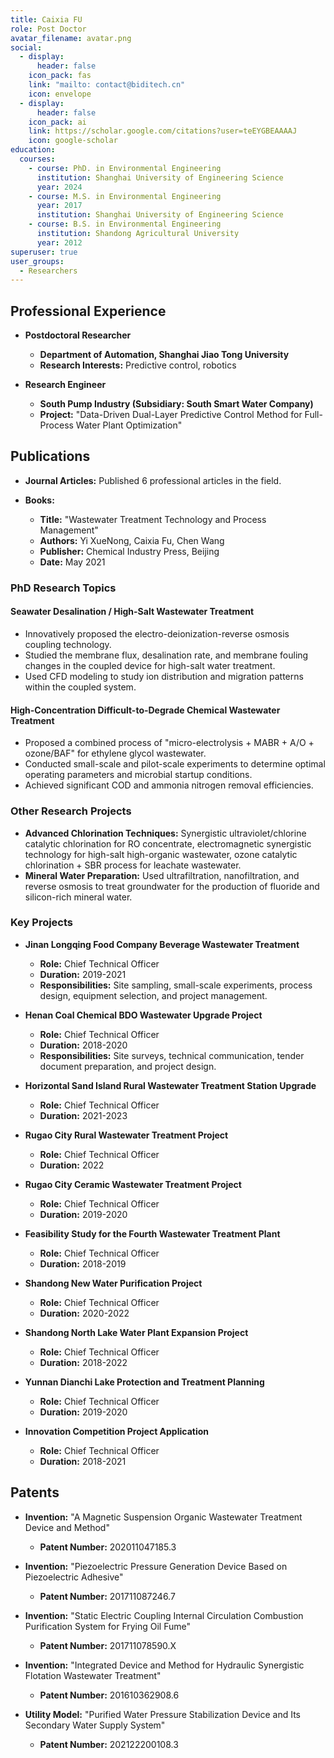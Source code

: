 ```yaml
---
title: Caixia FU
role: Post Doctor
avatar_filename: avatar.png
social:
  - display:
      header: false
    icon_pack: fas
    link: "mailto: contact@biditech.cn"
    icon: envelope
  - display:
      header: false
    icon_pack: ai
    link: https://scholar.google.com/citations?user=teEYGBEAAAAJ
    icon: google-scholar
education:
  courses:
    - course: PhD. in Environmental Engineering
      institution: Shanghai University of Engineering Science
      year: 2024
    - course: M.S. in Environmental Engineering
      year: 2017
      institution: Shanghai University of Engineering Science
    - course: B.S. in Environmental Engineering
      institution: Shandong Agricultural University
      year: 2012
superuser: true
user_groups:
  - Researchers
---
```




## Professional Experience

* **Postdoctoral Researcher**

  * **Department of Automation, Shanghai Jiao Tong University**
  * **Research Interests:** Predictive control, robotics
* **Research Engineer**

  * **South Pump Industry (Subsidiary: South Smart Water Company)**
  * **Project:** "Data-Driven Dual-Layer Predictive Control Method for Full-Process Water Plant Optimization"

## Publications

* **Journal Articles:** Published 6 professional articles in the field.
* **Books:**

  * **Title:** "Wastewater Treatment Technology and Process Management"
  * **Authors:** Yi XueNong, Caixia Fu, Chen Wang
  * **Publisher:** Chemical Industry Press, Beijing
  * **Date:** May 2021




### PhD Research Topics

#### Seawater Desalination / High-Salt Wastewater Treatment

* Innovatively proposed the electro-deionization-reverse osmosis coupling technology.
* Studied the membrane flux, desalination rate, and membrane fouling changes in the coupled device for high-salt water treatment.
* Used CFD modeling to study ion distribution and migration patterns within the coupled system.

#### High-Concentration Difficult-to-Degrade Chemical Wastewater Treatment

* Proposed a combined process of "micro-electrolysis + MABR + A/O + ozone/BAF" for ethylene glycol wastewater.
* Conducted small-scale and pilot-scale experiments to determine optimal operating parameters and microbial startup conditions.
* Achieved significant COD and ammonia nitrogen removal efficiencies.

### Other Research Projects

* **Advanced Chlorination Techniques:** Synergistic ultraviolet/chlorine catalytic chlorination for RO concentrate, electromagnetic synergistic technology for high-salt high-organic wastewater, ozone catalytic chlorination + SBR process for leachate wastewater.
* **Mineral Water Preparation:** Used ultrafiltration, nanofiltration, and reverse osmosis to treat groundwater for the production of fluoride and silicon-rich mineral water.




### Key Projects

* **Jinan Longqing Food Company Beverage Wastewater Treatment**

  * **Role:** Chief Technical Officer
  * **Duration:** 2019-2021
  * **Responsibilities:** Site sampling, small-scale experiments, process design, equipment selection, and project management.
* **Henan Coal Chemical BDO Wastewater Upgrade Project**

  * **Role:** Chief Technical Officer
  * **Duration:** 2018-2020
  * **Responsibilities:** Site surveys, technical communication, tender document preparation, and project design.
* **Horizontal Sand Island Rural Wastewater Treatment Station Upgrade**

  * **Role:** Chief Technical Officer
  * **Duration:** 2021-2023
* **Rugao City Rural Wastewater Treatment Project**

  * **Role:** Chief Technical Officer
  * **Duration:** 2022
* **Rugao City Ceramic Wastewater Treatment Project**

  * **Role:** Chief Technical Officer
  * **Duration:** 2019-2020
* **Feasibility Study for the Fourth Wastewater Treatment Plant**

  * **Role:** Chief Technical Officer
  * **Duration:** 2018-2019
* **Shandong New Water Purification Project**

  * **Role:** Chief Technical Officer
  * **Duration:** 2020-2022
* **Shandong North Lake Water Plant Expansion Project**

  * **Role:** Chief Technical Officer
  * **Duration:** 2018-2022
* **Yunnan Dianchi Lake Protection and Treatment Planning**

  * **Role:** Chief Technical Officer
  * **Duration:** 2019-2020
* **Innovation Competition Project Application**

  * **Role:** Chief Technical Officer
  * **Duration:** 2018-2021







## Patents

* **Invention:** "A Magnetic Suspension Organic Wastewater Treatment Device and Method"

  * **Patent Number:** 202011047185.3
* **Invention:** "Piezoelectric Pressure Generation Device Based on Piezoelectric Adhesive"

  * **Patent Number:** 201711087246.7
* **Invention:** "Static Electric Coupling Internal Circulation Combustion Purification System for Frying Oil Fume"

  * **Patent Number:** 201711078590.X
* **Invention:** "Integrated Device and Method for Hydraulic Synergistic Flotation Wastewater Treatment"

  * **Patent Number:** 201610362908.6
* **Utility Model:** "Purified Water Pressure Stabilization Device and Its Secondary Water Supply System"

  * **Patent Number:** 202122200108.3
